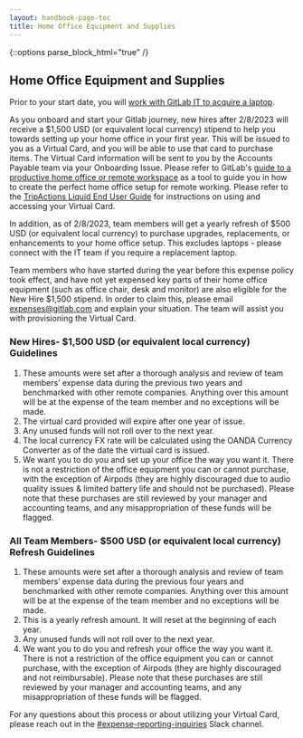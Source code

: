 ```yaml
---
layout: handbook-page-toc
title: Home Office Equipment and Supplies
---
```


{::options parse_block_html="true" /}

<link rel="stylesheet" type="text/css" href="/stylesheets/biztech.css" />

## Home Office Equipment and Supplies

Prior to your start date, you will [work with GitLab IT to acquire a laptop](https://about.gitlab.com/handbook/business-technology/team-member-enablement/onboarding-access-requests/#laptops).

As you onboard and start your Gitlab journey, new hires after 2/8/2023 will receive a $1,500 USD (or equivalent local currency) stipend to help you towards setting up your home office in your first year.  This will be issued to you as a Virtual Card, and you will be able to use that card to purchase items. The Virtual Card information will be sent to you by the Accounts Payable team via your Onboarding Issue.  Please refer to GitLab's [guide to a productive home office or remote workspace](https://about.gitlab.com/company/culture/all-remote/workspace/) as a tool to guide you in how to create the perfect home office setup for remote working. Please refer to the [TripActions Liquid End User Guide](https://about.gitlab.com/handbook/business-technology/enterprise-applications/guides/navan-expense-guide/) for instructions on using and accessing your Virtual Card.

In addition, as of 2/8/2023, team members will get a yearly refresh of $500 USD (or equivalent local currency) to purchase upgrades, replacements, or enhancements to your home office setup. This excludes laptops - please connect with the IT team if you require a replacement laptop.

Team members who have started during the year before this expense policy took effect, and have not yet expensed key parts of their home office equipment (such as office chair, desk and monitor) are also eligible for the New Hire $1,500 stipend. In order to claim this, please email expenses@gitlab.com and explain your situation. The team will assist you with provisioning the Virtual Card. 

### New Hires- $1,500 USD (or equivalent local currency) Guidelines
1. These amounts were set after a thorough analysis and review of team members’ expense data during the previous two years and benchmarked with other remote companies.  Anything over this amount will be at the expense of the team member and no exceptions will be made.
2. The virtual card provided will expire after one year of issue.  
3. Any unused funds will not roll over to the next year.
4. The local currency FX rate will be calculated using the OANDA Currency Converter as of the date the virtual card is issued.
5. We want you to do you and set up your office the way you want it.  There is not a restriction of the office equipment you can or cannot purchase, with the exception of Airpods (they are highly discouraged due to audio quality issues & limited battery life and should not be purchased).  Please note that these purchases are still reviewed by your manager and accounting teams, and any misappropriation of these funds will be flagged.

### All Team Members- $500 USD (or equivalent local currency) Refresh Guidelines
1. These amounts were set after a thorough analysis and review of team members’ expense data during the previous four years and benchmarked with other remote companies.  Anything over this amount will be at the expense of the team member and no exceptions will be made.
2. This is a yearly refresh amount.  It will reset at the beginning of each year.
3. Any unused funds will not roll over to the next year. 
4. We want you to do you and refresh your office the way you want it.  There is not a restriction of the office equipment you can or cannot purchase, with the exception of Airpods (they are highly discouraged and not reimbursable).  Please note that these purchases are still reviewed by your manager and accounting teams, and any misappropriation of these funds will be flagged.




For any questions about this process or about utilizing your Virtual Card, please reach out in the [#expense-reporting-inquiries](https://gitlab.slack.com/archives/C012ALM8P29) Slack channel.
